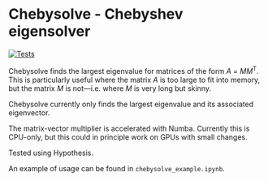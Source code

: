 # Chebysolve - Chebyshev eigensolver

[![Tests](https://github.com/sa2c/chebysolve/actions/workflows/python-package-conda.yml/badge.svg)](https://github.com/sa2c/chebysolve/actions/workflows/python-package-conda.yml)

Chebysolve finds the largest eigenvalue for matrices of the form _A_ = _MM_<sup>T</sup>. This is particularly useful where the matrix _A_ is too large to fit into memory, but the matrix _M_ is not&mdash;i.e. where _M_ is very long but skinny.

Chebysolve currently only finds the largest eigenvalue and its associated eigenvector.

The matrix-vector multiplier is accelerated with Numba. Currently this is CPU-only, but this could in principle work on GPUs with small changes.

Tested using Hypothesis.

An example of usage can be found in `chebysolve_example.ipynb`.
